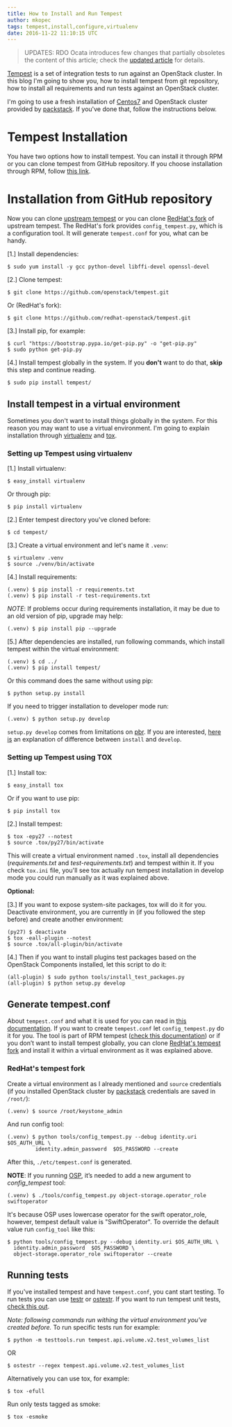 ```yaml
---
title: How to Install and Run Tempest
author: mkopec
tags: tempest,install,configure,virtualenv
date: 2016-11-22 11:10:15 UTC
---
```


> UPDATES: RDO Ocata introduces few changes that partially obsoletes the
> content of this article; check the [updated article](/blog/2017/02/testing-rdo-with-tempest-new-features-in-ocata/) for details.

[Tempest](http://docs.openstack.org/developer/tempest/overview.html) is a set of integration tests to run against an OpenStack cluster. In this blog I'm going to show you, how to install tempest from git repository, how to install all requirements and run tests against an OpenStack cluster.

I'm going to use a fresh installation of [Centos7](https://www.centos.org/download/) and OpenStack cluster provided by [packstack](https://www.rdoproject.org/install/packstack/). If you've done that, follow the instructions below.

# Tempest Installation
You have two options how to install tempest. You can install it through RPM or you can clone tempest from GitHub repository. If you choose installation through RPM, follow [this link](https://www.rdoproject.org/blog/2016/09/running-tempest-on-rdo-openstack-newton/).

# Installation from GitHub repository
Now you can clone [upstream tempest](https://github.com/openstack/tempest) or you can clone [RedHat's fork](https://github.com/redhat-openstack/tempest/) of upstream tempest. The RedHat's fork provides `config_tempest.py`, which is a configuration tool. It will generate `tempest.conf` for you, what can be handy.

[1.] Install dependencies:

    $ sudo yum install -y gcc python-devel libffi-devel openssl-devel

[2.] Clone tempest:

    $ git clone https://github.com/openstack/tempest.git

Or (RedHat's fork):

    $ git clone https://github.com/redhat-openstack/tempest.git

[3.] Install pip, for example:

    $ curl "https://bootstrap.pypa.io/get-pip.py" -o "get-pip.py"
    $ sudo python get-pip.py

[4.] Install tempest globally in the system. If you **don't** want to do that, **skip** this step and continue reading.

    $ sudo pip install tempest/

## Install tempest in a virtual environment
Sometimes you don't want to install things globally in the system. For this reason you may want to use a virtual environment. I'm going to explain installation through [virtualenv](https://virtualenv.pypa.io/en/stable/) and [tox](https://tox.readthedocs.io/en/latest/).

### Setting up Tempest using virtualenv
[1.] Install virtualenv:

    $ easy_install virtualenv

Or through pip:

    $ pip install virtualenv

[2.] Enter tempest directory you've cloned before:

    $ cd tempest/

[3.] Create a virtual environment and let's name it `.venv`:

    $ virtualenv .venv
    $ source ./venv/bin/activate

[4.] Install requirements:

    (.venv) $ pip install -r requirements.txt
    (.venv) $ pip install -r test-requirements.txt

*NOTE*: If problems occur during requirements installation, it may be due to an old version of pip, upgrade may help:

    (.venv) $ pip install pip --upgrade

[5.] After dependencies are installed, run following commands, which install tempest within the virtual environment:

    (.venv) $ cd ../
    (.venv) $ pip install tempest/

Or this command does the same without using pip:

    $ python setup.py install
If you need to trigger installation to developer mode run:

    (.venv) $ python setup.py develop
`setup.py develop` comes from limitations on [pbr](http://docs.openstack.org/developer/pbr/). If you are interested, [here is](https://setuptools.readthedocs.io/en/latest/setuptools.html#development-mode) an explanation of difference between `install` and `develop`.

### Setting up Tempest using TOX
[1.] Install tox:

    $ easy_install tox

Or if you want to use pip:

    $ pip install tox

[2.] Install tempest:

    $ tox -epy27 --notest
    $ source .tox/py27/bin/activate
This will create a virtual environment named `.tox`, install all dependencies (*requirements.txt* and *test-requirements.txt*) and tempest within it. If you check `tox.ini` file, you'll see tox actually run tempest installation in develop mode you could run manually as it was explained above.

**Optional:**

[3.] If you want to expose system-site packages, tox will do it for you. Deactivate environment, you are currently in (if you followed the step before) and create another environment:

    (py27) $ deactivate
    $ tox -eall-plugin --notest
    $ source .tox/all-plugin/bin/activate

[4.] Then if you want to install plugins test packages based on the OpenStack Components installed, let this script to do it:

    (all-plugin) $ sudo python tools/install_test_packages.py
    (all-plugin) $ python setup.py develop

## Generate tempest.conf
About `tempest.conf` and what it is used for you can read in [this documentation](http://docs.openstack.org/developer/tempest/configuration.html).
If you want to create `tempest.conf` let `config_tempest.py` do it for you. The tool is part of RPM tempest ([check this documentation](https://www.rdoproject.org/blog/2016/09/running-tempest-on-rdo-openstack-newton/)) or if you don’t want to install tempest globally, you can clone [RedHat's tempest fork](https://github.com/redhat-openstack/tempest/) and install it within a virtual environment as it was explained above.

### RedHat's tempest fork
Create a virtual environment as I already mentioned and `source` credentials (if you installed OpenStack cluster by [packstack](https://www.rdoproject.org/install/packstack/) credentials are saved in `/root/`):

    (.venv) $ source /root/keystone_admin

And run config tool:

    (.venv) $ python tools/config_tempest.py --debug identity.uri $OS_AUTH_URL \
             identity.admin_password  $OS_PASSWORD --create
 After this, `./etc/tempest.conf` is generated.

**NOTE**:
If you running [OSP](https://access.redhat.com/documentation/en/red-hat-openstack-platform/), it’s needed to add a new argument to *config_tempest* tool:

    (.venv) $ ./tools/config_tempest.py object-storage.operator_role swiftoperator

It's because OSP uses lowercase operator for the swift operator_role, however, tempest default value is "SwiftOperator".
To override the default value run `config_tool` like this:

    $ python tools/config_tempest.py --debug identity.uri $OS_AUTH_URL \
      identity.admin_password  $OS_PASSWORD \
      object-storage.operator_role swiftoperator --create

## Running tests
If you've installed tempest and have `tempest.conf`, you cant start testing.
To run tests you can use [testr](https://wiki.openstack.org/wiki/Testr) or [ostestr](http://docs.openstack.org/developer/os-testr/). If you want to run tempest unit tests, [check this out](https://github.com/openstack/tempest#unit-tests).

*Note: following commands run withing the virtual environment you've created before.*
To run specific tests run for example:

    $ python -m testtools.run tempest.api.volume.v2.test_volumes_list
OR

    $ ostestr --regex tempest.api.volume.v2.test_volumes_list

Alternatively you can use tox, for example:

    $ tox -efull
Run only tests tagged as smoke:

    $ tox -esmoke


